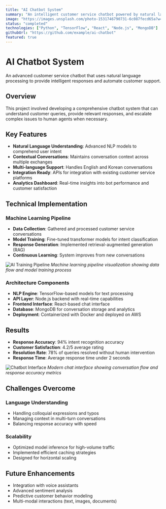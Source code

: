 ```yaml
---
title: "AI Chatbot System"
summary: "An intelligent customer service chatbot powered by natural language processing and machine learning."
image: "https://images.unsplash.com/photo-1531746790731-6c087fecd65a?w=600&h=400&fit=crop&crop=center"
status: "completed"
technologies: ["Python", "TensorFlow", "React", "Node.js", "MongoDB"]
githubUrl: "https://github.com/example/ai-chatbot"
featured: true
---
```


# AI Chatbot System

An advanced customer service chatbot that uses natural language processing to provide intelligent responses and automate customer support.

## Overview

This project involved developing a comprehensive chatbot system that can understand customer queries, provide relevant responses, and escalate complex issues to human agents when necessary.

## Key Features

- **Natural Language Understanding**: Advanced NLP models to comprehend user intent
- **Contextual Conversations**: Maintains conversation context across multiple exchanges
- **Multi-language Support**: Handles English and Korean conversations
- **Integration Ready**: APIs for integration with existing customer service platforms
- **Analytics Dashboard**: Real-time insights into bot performance and customer satisfaction

## Technical Implementation

### Machine Learning Pipeline
- **Data Collection**: Gathered and processed customer service conversations
- **Model Training**: Fine-tuned transformer models for intent classification
- **Response Generation**: Implemented retrieval-augmented generation (RAG)
- **Continuous Learning**: System improves from new conversations

![AI Training Pipeline](https://images.unsplash.com/photo-1677442136019-21780ecad995?w=800&h=500&fit=crop&crop=center)
*Machine learning pipeline visualization showing data flow and model training process*

### Architecture Components
- **NLP Engine**: TensorFlow-based models for text processing
- **API Layer**: Node.js backend with real-time capabilities
- **Frontend Interface**: React-based chat interface
- **Database**: MongoDB for conversation storage and analytics
- **Deployment**: Containerized with Docker and deployed on AWS

## Results

- **Response Accuracy**: 94% intent recognition accuracy
- **Customer Satisfaction**: 4.2/5 average rating
- **Resolution Rate**: 78% of queries resolved without human intervention
- **Response Time**: Average response time under 2 seconds

![Chatbot Interface](https://images.unsplash.com/photo-1587560699334-bea93391dcef?w=800&h=500&fit=crop&crop=center)
*Modern chat interface showing conversation flow and response accuracy metrics*

## Challenges Overcome

### Language Understanding
- Handling colloquial expressions and typos
- Managing context in multi-turn conversations
- Balancing response accuracy with speed

### Scalability
- Optimized model inference for high-volume traffic
- Implemented efficient caching strategies
- Designed for horizontal scaling

## Future Enhancements

- Integration with voice assistants
- Advanced sentiment analysis
- Predictive customer behavior modeling
- Multi-modal interactions (text, images, documents)